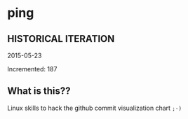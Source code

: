 # ping

## HISTORICAL ITERATION
2015-05-23

Incremented: 187

## What is this?? 
Linux skills to hack the github commit visualization chart `;-)`
